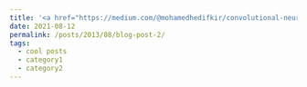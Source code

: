 ```yaml
---
title: '<a href="https://medium.com/@mohamedhedifkir/convolutional-neural-network-23a6acb08d6a" style="color: blue; text-decoration: none>Convolutional Neural Network</a>'
date: 2021-08-12
permalink: /posts/2013/08/blog-post-2/
tags:
  - cool posts
  - category1
  - category2
---
```


